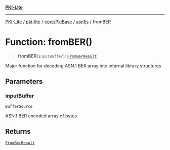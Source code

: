 [**PKI-Lite**](../../../../../../README.md)

---

[PKI-Lite](../../../../../../README.md) / [pki-lite](../../../../../README.md) / [core/PkiBase](../../../README.md) / [asn1js](../README.md) / fromBER

# Function: fromBER()

> **fromBER**(`inputBuffer`): [`FromBerResult`](../interfaces/FromBerResult.md)

Major function for decoding ASN.1 BER array into internal library structures

## Parameters

### inputBuffer

`BufferSource`

ASN.1 BER encoded array of bytes

## Returns

[`FromBerResult`](../interfaces/FromBerResult.md)
